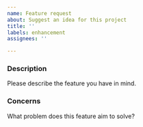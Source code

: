 ```yaml
---
name: Feature request
about: Suggest an idea for this project
title: ''
labels: enhancement
assignees: ''

---
```


### Description
Please describe the feature you have in mind.

### Concerns
What problem does this feature aim to solve?
